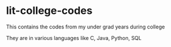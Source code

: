 # lit-college-codes
This contains the codes from my under grad years during college

They are in various languages like C, Java, Python, SQL 
